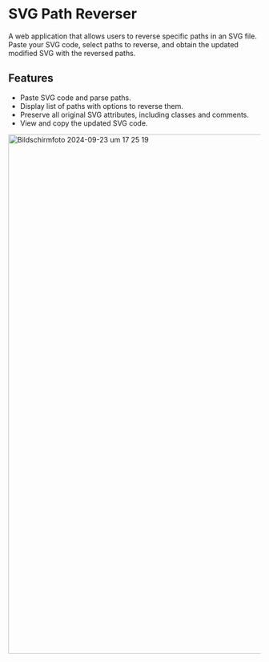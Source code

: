 # SVG Path Reverser

A web application that allows users to reverse specific paths in an SVG file. Paste your SVG code, select paths to reverse, and obtain the updated modified SVG with the reversed paths.

## Features

- Paste SVG code and parse paths.
- Display list of paths with options to reverse them.
- Preserve all original SVG attributes, including classes and comments.
- View and copy the updated SVG code.

<img width="1038" alt="Bildschirmfoto 2024-09-23 um 17 25 19" src="https://github.com/user-attachments/assets/a6fd1b89-171f-4526-a7ea-d1c18b9d64c0">
